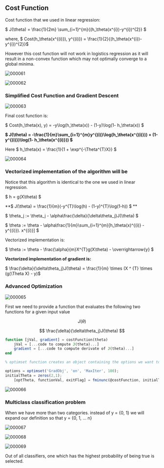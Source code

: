 ## Cost Function

Cost function that we used in linear regression:

$ J(\theta) = \frac{1}{2m} \sum_{i=1}^{m}{(h_\theta(x^{i})-y^{i})^{2}} $

where, $ Cost(h_\theta(x^{(i)}), y^{(i)}) = \frac{1}{2}{(h_\theta(x^{i})-y^{i})^{2}}$

However this cost function will not work in logistics regression as it will result in a non-convex function which may not optimally converge to a global minima.

![000061](images/2020-10-10-000061.jpg)

![000062](images/2020-10-10-000062.jpg)

### Simplified Cost Function and Gradient Descent

![000063](images/2020-10-10-000063.jpg)

Final cost function is:

$ Cost(h_\theta(x), y) = -y\log(h_\theta(x)) - (1-y)\log(1-
h_\theta(x)) $

**$ J(\theta) = -\frac{1}{m}\sum_{i=1}^{m}y^{(i)}\log(h_\theta(x^{(i)})) + (1-y^{(i)})\log(1-
h_\theta(x^{(i)})) $**

Here $ h_\theta(x) = \frac{1}{1 + \exp^{-\Theta^{T}X}} $

![000064](images/2020-10-10-000064.jpg)

### Vectorized implementation of the algorithm will be
Notice that this algorithm is identical to the one we used in linear regression.


$ h = g(X\theta) $

**$ J(\theta) = \frac{1}{m}(-y^{T}\log(h) - (1-y)^{T}\log(1-h)) $ **

$ \theta_j := \theta_j - \alpha\frac{\delta}{\delta\theta_j}J(\theta) $

$  \theta := \theta - \alpha\frac{1}{m}\sum_{i=1}^{m}[h_\theta(x)^{(i)} - y^{(i)}). x^{(i)}] $

Vectorized implementation is:

$ \theta := \theta - \frac{\alpha}{m}X^{T}g(X\theta) - \overrightarrow{y} $

**Vectorized implementation of gradient is:**

$ \frac{\delta}{\delta\theta_j}J(\theta) = \frac{1}{m} \times (X ^ {T} \times (g(\Theta X) - y)$

### Advanced Optimization

![000065](images/2020-10-10-000065.jpg)

First we need to provide a function that evaluates the following two functions for a given input value

$$ J(\theta) $$

$$ \frac{\delta}{\delta\theta_j}J(\theta) $$

```octave
function [jVal, gradient] = costFunction(theta)
    jVal = [...code to compute J(theta)...]
    gradient = [...code to compute derivate of J(theta)...]
end

% optimset function creates an object containing the options we want to send to fminunc().

options = optimset('GradObj', 'on', 'MaxIter', 100);
initialTheta = zeros(2,1);
    [optTheta, functionVal, exitFlag] = fminunc(@costFunction, initialTheta, options);
```

![000066](images/2020-10-10-000066.jpg)

### Multiclass classification problem

When we have more than two categories. instead of y = {0, 1} we will expand our definition so that y = {0, 1, ... n}

![000067](images/2020-10-10-000067.jpg)

![000068](images/2020-10-10-000068.jpg)

![000069](images/2020-10-10-000069.jpg)

Out of all classifiers, one which has the highest probability of being true is selected.